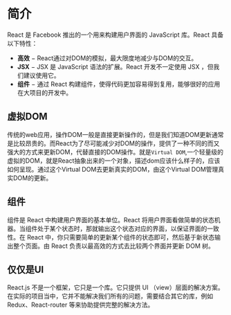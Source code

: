 # 简介

React 是 Facebook 推出的一个用来构建用户界面的 JavaScript 库。React 具备以下特性：

* **高效** − React通过对DOM的模拟，最大限度地减少与DOM的交互。
* **JSX** − JSX 是 JavaScript 语法的扩展。React 开发不一定使用 JSX ，但我们建议使用它。
* **组件** − 通过 React 构建组件，使得代码更加容易得到复用，能够很好的应用在大项目的开发中。

## 虚拟DOM

 传统的web应用，操作DOM一般是直接更新操作的，但是我们知道DOM更新通常是比较昂贵的。而React为了尽可能减少对DOM的操作，提供了一种不同的而又强大的方式来更新DOM，代替直接的DOM操作。就是`Virtual DOM`,一个轻量级的虚拟的DOM，就是React抽象出来的一个对象，描述dom应该什么样子的，应该如何呈现。通过这个Virtual DOM去更新真实的DOM，由这个Virtual DOM管理真实DOM的更新。

## 组件
组件是 React 中构建用户界面的基本单位。React 将用户界面看做简单的状态机器。当组件处于某个状态时，那就输出这个状态对应的界面，以保证界面的一致性。在 React 中，你只需要简单的更新某个组件的状态即可，然后基于新状态输出整个页面。由 React 负责以最高效的方式去比较两个界面并更新 DOM 树。

## 仅仅是UI

React.js 不是一个框架，它只是一个库。它只提供 UI （view）层面的解决方案。在实际的项目当中，它并不能解决我们所有的问题，需要结合其它的库，例如 Redux、React-router 等来协助提供完整的解决方法。




